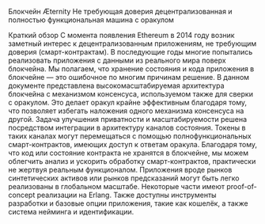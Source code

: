 Блокчейн Æternity
Не требующая доверия децентрализованная и полностью функциональная машина с оракулом

Краткий обзор
С момента появления Ethereum в 2014 году возник заметный интерес к децентрализованным приложениям, не требующим доверия (смарт-контрактам). В последующие годы многие попытались реализовать приложения с данными из реального мира поверх блокчейна. Мы полагаем, что хранение состояния и кода приложения в блокчейне — это ошибочное по многим причинам решение.
В данном документе представлена высокомасштабируемая архитектура блокчейна с механизмом консенсуса, используемом также для сверки с оракулом. Это делает оракул крайне эффективным благодаря тому, что позволяет избегать наложения одного механизма консенсуса на другой. Задача улучшения приватности и масштабируемости решена посредством интеграции в архитектуру каналов состояния. Токены в таких каналах могут перемещаться с помощью полнофункциональных смарт-контрактов, имеющих доступ к ответам оракула. Благодаря тому, что код или состояние контракта не хранятся в блокчейне, мы можем облегчить анализ и ускорить обработку смарт-контрактов, практически не жертвуя реальным функционалом.
Приложения вроде рынков синтетических активов или рынков предсказаний могут быть легко реализованы в глобальном масштабе. Некоторые части имеют proof-of-concept реализации на Erlang. Также доступны инструменты разработки и базовые опции приложения, такие как кошелёк, а также система нейминга и идентификации.
